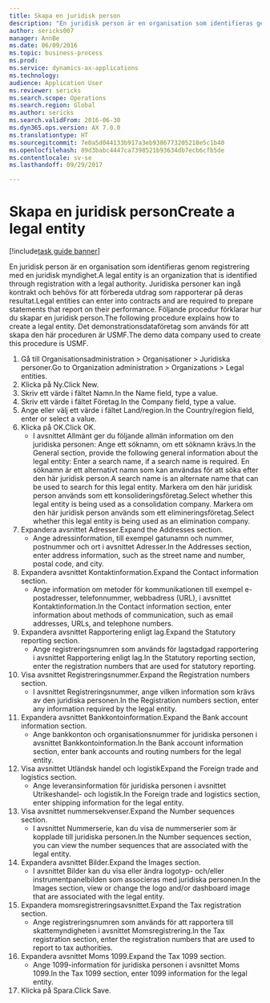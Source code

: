 ```yaml
--- 
title: Skapa en juridisk person
description: "En juridisk person är en organisation som identifieras genom registrering med en juridisk myndighet."
author: sericks007
manager: AnnBe
ms.date: 06/09/2016
ms.topic: business-process
ms.prod: 
ms.service: dynamics-ax-applications
ms.technology: 
audience: Application User
ms.reviewer: sericks
ms.search.scope: Operations
ms.search.region: Global
ms.author: sericks
ms.search.validFrom: 2016-06-30
ms.dyn365.ops.version: AX 7.0.0
ms.translationtype: HT
ms.sourcegitcommit: 7e0a5d044133b917a3eb9386773205218e5c1b40
ms.openlocfilehash: 89d3babc4447ca7398521b93634db7ecb6cfb5de
ms.contentlocale: sv-se
ms.lasthandoff: 09/29/2017

---
```

# <a name="create-a-legal-entity"></a><span data-ttu-id="95ec5-103">Skapa en juridisk person</span><span class="sxs-lookup"><span data-stu-id="95ec5-103">Create a legal entity</span></span>

[!include[task guide banner](../../includes/task-guide-banner.md)]

<span data-ttu-id="95ec5-104">En juridisk person är en organisation som identifieras genom registrering med en juridisk myndighet.</span><span class="sxs-lookup"><span data-stu-id="95ec5-104">A legal entity is an organization that is identified through registration with a legal authority.</span></span> <span data-ttu-id="95ec5-105">Juridiska personer kan ingå kontrakt och behövs för att förbereda utdrag som rapporterar på deras resultat.</span><span class="sxs-lookup"><span data-stu-id="95ec5-105">Legal entities can enter into contracts and are required to prepare statements that report on their performance.</span></span> <span data-ttu-id="95ec5-106">Följande procedur förklarar hur du skapar en juridisk person.</span><span class="sxs-lookup"><span data-stu-id="95ec5-106">The following procedure explains how to create a legal entity.</span></span> <span data-ttu-id="95ec5-107">Det demonstrationsdataföretag som används för att skapa den här proceduren är USMF.</span><span class="sxs-lookup"><span data-stu-id="95ec5-107">The demo data company used to create this procedure is USMF.</span></span>

1. <span data-ttu-id="95ec5-108">Gå till Organisationsadministration > Organisationer > Juridiska personer.</span><span class="sxs-lookup"><span data-stu-id="95ec5-108">Go to Organization administration > Organizations > Legal entities.</span></span>
2. <span data-ttu-id="95ec5-109">Klicka på Ny.</span><span class="sxs-lookup"><span data-stu-id="95ec5-109">Click New.</span></span>
3. <span data-ttu-id="95ec5-110">Skriv ett värde i fältet Namn.</span><span class="sxs-lookup"><span data-stu-id="95ec5-110">In the Name field, type a value.</span></span>
4. <span data-ttu-id="95ec5-111">Skriv ett värde i fältet Företag.</span><span class="sxs-lookup"><span data-stu-id="95ec5-111">In the Company field, type a value.</span></span>
5. <span data-ttu-id="95ec5-112">Ange eller välj ett värde i fältet Land/region.</span><span class="sxs-lookup"><span data-stu-id="95ec5-112">In the Country/region field, enter or select a value.</span></span>
6. <span data-ttu-id="95ec5-113">Klicka på OK.</span><span class="sxs-lookup"><span data-stu-id="95ec5-113">Click OK.</span></span>
    * <span data-ttu-id="95ec5-114">I avsnittet Allmänt ger du följande allmän information om den juridiska personen: Ange ett söknamn, om ett söknamn krävs.</span><span class="sxs-lookup"><span data-stu-id="95ec5-114">In the General section, provide the following general information about the legal entity: Enter a search name, if a search name is required.</span></span> <span data-ttu-id="95ec5-115">En söknamn är ett alternativt namn som kan användas för att söka efter den här juridisk person.</span><span class="sxs-lookup"><span data-stu-id="95ec5-115">A search name is an alternate name that can be used to search for this legal entity.</span></span> <span data-ttu-id="95ec5-116">Markera om den här juridisk person används som ett konsolideringsföretag.</span><span class="sxs-lookup"><span data-stu-id="95ec5-116">Select whether this legal entity is being used as a consolidation company.</span></span> <span data-ttu-id="95ec5-117">Markera om den här juridisk person används som ett elimineringsföretag.</span><span class="sxs-lookup"><span data-stu-id="95ec5-117">Select whether this legal entity is being used as an elimination company.</span></span>  
7. <span data-ttu-id="95ec5-118">Expandera avsnittet Adresser.</span><span class="sxs-lookup"><span data-stu-id="95ec5-118">Expand the Addresses section.</span></span>
    * <span data-ttu-id="95ec5-119">Ange adressinformation, till exempel gatunamn och nummer, postnummer och ort i avsnittet Adresser.</span><span class="sxs-lookup"><span data-stu-id="95ec5-119">In the Addresses section, enter address information, such as the street name and number, postal code, and city.</span></span>  
8. <span data-ttu-id="95ec5-120">Expandera avsnittet Kontaktinformation.</span><span class="sxs-lookup"><span data-stu-id="95ec5-120">Expand the Contact information section.</span></span>
    * <span data-ttu-id="95ec5-121">Ange information om metoder för kommunikationen till exempel e-postadresser, telefonnummer, webbadress (URL), i avsnittet Kontaktinformation.</span><span class="sxs-lookup"><span data-stu-id="95ec5-121">In the Contact information section, enter information about methods of communication, such as email addresses, URLs, and telephone numbers.</span></span>  
9. <span data-ttu-id="95ec5-122">Expandera avsnittet Rapportering enligt lag.</span><span class="sxs-lookup"><span data-stu-id="95ec5-122">Expand the Statutory reporting section.</span></span>
    * <span data-ttu-id="95ec5-123">Ange registreringsnumren som används för lagstadgad rapportering i avsnittet Rapportering enligt lag.</span><span class="sxs-lookup"><span data-stu-id="95ec5-123">In the Statutory reporting section, enter the registration numbers that are used for statutory reporting.</span></span>  
10. <span data-ttu-id="95ec5-124">Visa avsnittet Registreringsnummer.</span><span class="sxs-lookup"><span data-stu-id="95ec5-124">Expand the Registration numbers section.</span></span>
    * <span data-ttu-id="95ec5-125">I avsnittet Registreringsnummer, ange vilken information som krävs av den juridiska personen.</span><span class="sxs-lookup"><span data-stu-id="95ec5-125">In the Registration numbers section, enter any information required by the legal entity.</span></span>  
11. <span data-ttu-id="95ec5-126">Expandera avsnittet Bankkontoinformation.</span><span class="sxs-lookup"><span data-stu-id="95ec5-126">Expand the Bank account information section.</span></span>
    * <span data-ttu-id="95ec5-127">Ange bankkonton och organisationsnummer för juridiska personen i avsnittet Bankkontoinformation.</span><span class="sxs-lookup"><span data-stu-id="95ec5-127">In the Bank account information section, enter bank accounts and routing numbers for the legal entity.</span></span>  
12. <span data-ttu-id="95ec5-128">Visa avsnittet Utländsk handel och logistik</span><span class="sxs-lookup"><span data-stu-id="95ec5-128">Expand the Foreign trade and logistics section.</span></span>
    * <span data-ttu-id="95ec5-129">Ange leveransinformation för juridiska personen i avsnittet Utrikeshandel- och logistik.</span><span class="sxs-lookup"><span data-stu-id="95ec5-129">In the Foreign trade and logistics section, enter shipping information for the legal entity.</span></span>  
13. <span data-ttu-id="95ec5-130">Visa avsnittet nummersekvenser.</span><span class="sxs-lookup"><span data-stu-id="95ec5-130">Expand the Number sequences section.</span></span>
    * <span data-ttu-id="95ec5-131">I avsnittet Nummerserie, kan du visa de nummerserier som är kopplade till juridiska personen.</span><span class="sxs-lookup"><span data-stu-id="95ec5-131">In the Number sequences section, you can view the number sequences that are associated with the legal entity.</span></span>  
14. <span data-ttu-id="95ec5-132">Expandera avsnittet Bilder.</span><span class="sxs-lookup"><span data-stu-id="95ec5-132">Expand the Images section.</span></span>
    * <span data-ttu-id="95ec5-133">I avsnittet Bilder kan du visa eller ändra logotyp- och/eller instrumentpanelbilden som associeras med juridiska personen.</span><span class="sxs-lookup"><span data-stu-id="95ec5-133">In the Images section, view or change the logo and/or dashboard image that are associated with the legal entity.</span></span>  
15. <span data-ttu-id="95ec5-134">Expandera momsregistreringsavsnittet.</span><span class="sxs-lookup"><span data-stu-id="95ec5-134">Expand the Tax registration section.</span></span>
    * <span data-ttu-id="95ec5-135">Ange registreringsnumren som används för att rapportera till skattemyndigheten i avsnittet Momsregistrering.</span><span class="sxs-lookup"><span data-stu-id="95ec5-135">In the Tax registration section, enter the registration numbers that are used to report to tax authorities.</span></span>  
16. <span data-ttu-id="95ec5-136">Expandera avsnittet Moms 1099.</span><span class="sxs-lookup"><span data-stu-id="95ec5-136">Expand the Tax 1099 section.</span></span>
    * <span data-ttu-id="95ec5-137">Ange 1099-information för juridiska personen i avsnittet Moms 1099.</span><span class="sxs-lookup"><span data-stu-id="95ec5-137">In the Tax 1099 section, enter 1099 information for the legal entity.</span></span>  
17. <span data-ttu-id="95ec5-138">Klicka på Spara.</span><span class="sxs-lookup"><span data-stu-id="95ec5-138">Click Save.</span></span>


